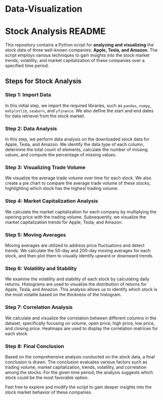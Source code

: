 # Data-Visualization
# Stock Analysis README

This repository contains a Python script for **analyzing and visualizing** the stock data of three well-known companies: **Apple, Tesla, and Amazon**. The script employs various techniques to gain insights into the stock market trends, volatility, and market capitalization of these companies over a specified time period.

## Steps for Stock Analysis

### Step 1: Import Data

In this initial step, we import the required libraries, such as `pandas`, `numpy`, `matplotlib`, `seaborn`, and `yfinance`. We also define the start and end dates for data retrieval from the stock market.

### Step 2: Data Analysis

In this step, we perform data analysis on the downloaded stock data for Apple, Tesla, and Amazon. We identify the data type of each column, determine the total count of elements, calculate the number of missing values, and compute the percentage of missing values.

### Step 3: Visualizing Trade Volume

We visualize the average trade volume over time for each stock. We also create a pie chart to compare the average trade volume of these stocks, highlighting which stock has the highest trading volume.

### Step 4: Market Capitalization Analysis

We calculate the market capitalization for each company by multiplying the opening price with the trading volume. Subsequently, we visualize the market capitalization trends for Apple, Tesla, and Amazon.

### Step 5: Moving Averages

Moving averages are utilized to address price fluctuations and detect trends. We calculate the 50-day and 200-day moving averages for each stock, and then plot them to visually identify upward or downward trends.

### Step 6: Volatility and Stability

We examine the volatility and stability of each stock by calculating daily returns. Histograms are used to visualize the distribution of returns for Apple, Tesla, and Amazon. This analysis allows us to identify which stock is the most volatile based on the thickness of the histogram.

### Step 7: Correlation Analysis

We calculate and visualize the correlation between different columns in the dataset, specifically focusing on volume, open price, high price, low price, and closing price. Heatmaps are used to display the correlation matrices for each stock.

### Step 8: Final Conclusion

Based on the comprehensive analysis conducted on the stock data, a final conclusion is drawn. The conclusion evaluates various factors such as trading volume, market capitalization, trends, volatility, and correlation among the stocks. For the given time period, the analysis suggests which stock could be the most favorable option.

Feel free to explore and modify the script to gain deeper insights into the stock market behavior of these companies.